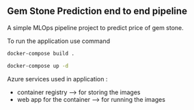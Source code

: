 ## Gem Stone Prediction end to end pipeline

A simple MLOps pipeline project to predict price of gem stone.

To run the application use command

```bash
docker-compose build .
```

```bash
docker-compose up -d
```

Azure services used in application :

- container registry --> for storing the images
- web app for the container --> for running the images
